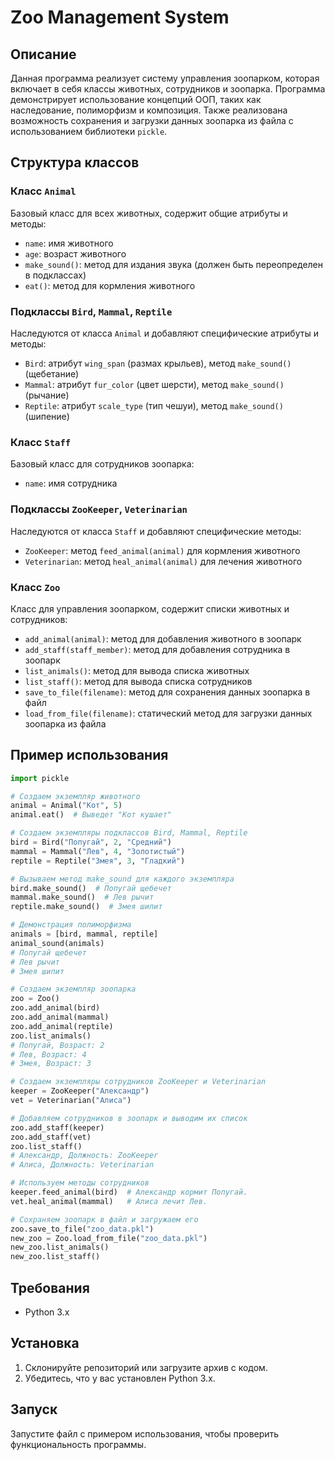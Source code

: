 # Zoo Management System

## Описание

Данная программа реализует систему управления зоопарком, которая включает в себя классы животных, сотрудников и зоопарка. Программа демонстрирует использование концепций ООП, таких как наследование, полиморфизм и композиция. Также реализована возможность сохранения и загрузки данных зоопарка из файла с использованием библиотеки `pickle`.

## Структура классов

### Класс `Animal`

Базовый класс для всех животных, содержит общие атрибуты и методы:

- `name`: имя животного
- `age`: возраст животного
- `make_sound()`: метод для издания звука (должен быть переопределен в подклассах)
- `eat()`: метод для кормления животного

### Подклассы `Bird`, `Mammal`, `Reptile`

Наследуются от класса `Animal` и добавляют специфические атрибуты и методы:

- `Bird`: атрибут `wing_span` (размах крыльев), метод `make_sound()` (щебетание)
- `Mammal`: атрибут `fur_color` (цвет шерсти), метод `make_sound()` (рычание)
- `Reptile`: атрибут `scale_type` (тип чешуи), метод `make_sound()` (шипение)

### Класс `Staff`

Базовый класс для сотрудников зоопарка:

- `name`: имя сотрудника

### Подклассы `ZooKeeper`, `Veterinarian`

Наследуются от класса `Staff` и добавляют специфические методы:

- `ZooKeeper`: метод `feed_animal(animal)` для кормления животного
- `Veterinarian`: метод `heal_animal(animal)` для лечения животного

### Класс `Zoo`

Класс для управления зоопарком, содержит списки животных и сотрудников:

- `add_animal(animal)`: метод для добавления животного в зоопарк
- `add_staff(staff_member)`: метод для добавления сотрудника в зоопарк
- `list_animals()`: метод для вывода списка животных
- `list_staff()`: метод для вывода списка сотрудников
- `save_to_file(filename)`: метод для сохранения данных зоопарка в файл
- `load_from_file(filename)`: статический метод для загрузки данных зоопарка из файла

## Пример использования

```python
import pickle

# Создаем экземпляр животного
animal = Animal("Кот", 5)
animal.eat()  # Выведет "Кот кушает"

# Создаем экземпляры подклассов Bird, Mammal, Reptile
bird = Bird("Попугай", 2, "Средний")
mammal = Mammal("Лев", 4, "Золотистый")
reptile = Reptile("Змея", 3, "Гладкий")

# Вызываем метод make_sound для каждого экземпляра
bird.make_sound()  # Попугай щебечет
mammal.make_sound()  # Лев рычит
reptile.make_sound()  # Змея шипит

# Демонстрация полиморфизма
animals = [bird, mammal, reptile]
animal_sound(animals)
# Попугай щебечет
# Лев рычит
# Змея шипит

# Создаем экземпляр зоопарка
zoo = Zoo()
zoo.add_animal(bird)
zoo.add_animal(mammal)
zoo.add_animal(reptile)
zoo.list_animals()
# Попугай, Возраст: 2
# Лев, Возраст: 4
# Змея, Возраст: 3

# Создаем экземпляры сотрудников ZooKeeper и Veterinarian
keeper = ZooKeeper("Александр")
vet = Veterinarian("Алиса")

# Добавляем сотрудников в зоопарк и выводим их список
zoo.add_staff(keeper)
zoo.add_staff(vet)
zoo.list_staff()
# Александр, Должность: ZooKeeper
# Алиса, Должность: Veterinarian

# Используем методы сотрудников
keeper.feed_animal(bird)  # Александр кормит Попугай.
vet.heal_animal(mammal)   # Алиса лечит Лев.

# Сохраняем зоопарк в файл и загружаем его
zoo.save_to_file("zoo_data.pkl")
new_zoo = Zoo.load_from_file("zoo_data.pkl")
new_zoo.list_animals()
new_zoo.list_staff()
```
## Требования

- Python 3.x

## Установка

1. Склонируйте репозиторий или загрузите архив с кодом.
2. Убедитесь, что у вас установлен Python 3.x.

## Запуск

Запустите файл с примером использования, чтобы проверить функциональность программы.

 
